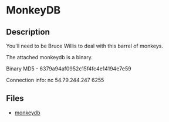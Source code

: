 # MonkeyDB

## Description

You'll need to be Bruce Willis to deal with this barrel of monkeys.

The attached monkeydb is a binary.

Binary MD5 - 6379a94af0952c15f4fc4e14194e7e59

Connection info: nc 54.79.244.247 6255

## Files

* [monkeydb](files/monkeydb)

